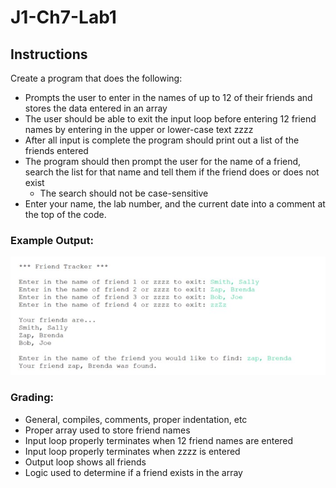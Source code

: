 # J1-Ch7-Lab1

## Instructions
Create a program that does the following:
- Prompts the user to enter in the names of up to 12 of their friends and stores the data entered in an array
- The user should be able to exit the input loop before entering 12 friend names by entering in the upper or lower-case text zzzz
- After all input is complete the program should print out a list of the friends entered
- The program should then prompt the user for the name of a friend, search the list for that name and tell them if the friend does or does not exist
  - The search should not be case-sensitive
- Enter your name, the lab number, and the current date into a comment at the top of the code.

### Example Output:
![Ch7L1](Ch7L1.jpg)


### Grading:
- General, compiles, comments, proper indentation, etc
- Proper array used to store friend names
- Input loop properly terminates when 12 friend names are entered
- Input loop properly terminates when zzzz is entered
- Output loop shows all friends
- Logic used to determine if a friend exists in the array
